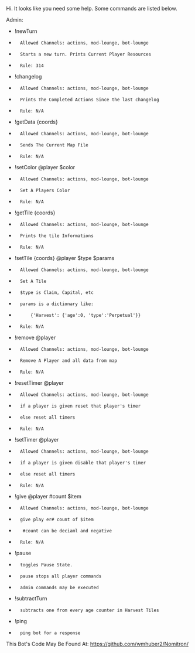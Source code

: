 Hi. It looks like you need some help. Some commands are listed below.

Admin:
-    !newTurn
+       Allowed Channels: actions, mod-lounge, bot-lounge
+       Starts a new turn. Prints Current Player Resources
+       Rule: 314
-    !changelog
+       Allowed Channels: actions, mod-lounge, bot-lounge
+       Prints The Completed Actions Since the last changelog
+       Rule: N/A
-    !getData {coords}
+       Allowed Channels: actions, mod-lounge, bot-lounge
+       Sends The Current Map File
+       Rule: N/A
-    !setColor @player $color
+       Allowed Channels: actions, mod-lounge, bot-lounge
+       Set A Players Color
+       Rule: N/A
-    !getTile {coords}
+       Allowed Channels: actions, mod-lounge, bot-lounge
+       Prints the tile Informations
+       Rule: N/A
-    !setTile {coords} @player $type $params
+       Allowed Channels: actions, mod-lounge, bot-lounge
+       Set A Tile
+       $type is Claim, Capital, etc
+       params is a dictionary like:
+           {'Harvest': {'age':0, 'type':'Perpetual'}}
+       Rule: N/A
-    !remove @player
+       Allowed Channels: actions, mod-lounge, bot-lounge
+       Remove A Player and all data from map
+       Rule: N/A
-    !resetTimer @player
+       Allowed Channels: actions, mod-lounge, bot-lounge
+       if a player is given reset that player's timer
+       else reset all timers
+       Rule: N/A
-    !setTimer @player
+       Allowed Channels: actions, mod-lounge, bot-lounge
+       if a player is given disable that player's timer
+       else reset all timers
+       Rule: N/A
-    !give @player #count $item
+       Allowed Channels: actions, mod-lounge, bot-lounge
+       give play er# count of $item
+        #count can be deciaml and negative
+       Rule: N/A
-    !pause
+       toggles Pause State.
+       pause stops all player commands 
+       admin commands may be executed
-    !subtractTurn
+       subtracts one from every age counter in Harvest Tiles
-    !ping
+       ping bot for a response
This Bot's Code May Be Found At:
https://github.com/wmhuber2/Nomitron/